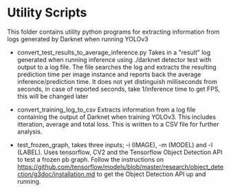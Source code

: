 # Utility Scripts
This folder contains utility python programs for extracting information from logs generated by Darknet when running YOLOv3

- convert_test_results_to_average_inference.py Takes in a "result" log generated when running inference using ./darknet detector test with output to a log file.
  The file searches the log and extracts the resulting prediction time per image instance and reports back the average inference/prediction time.
  It does not yet distinguish milliseconds from seconds, in case of reported seconds, take 1/inference time to get FPS, this will be changed later
  
- convert_training_log_to_csv Extracts information from a log file containing the output of Darknet when training YOLOv3.
  This includes itteration, average and total loss. This is written to a CSV file for further analysis. 

- test_frozen_graph, takes three inputs; -i (IMAGE), -m (MODEL) and -l (LABEL). Uses tensorflow, CV2 and the Tensorflow Object Detection API to test a frozen pb graph.
  Follow the instructions on https://github.com/tensorflow/models/blob/master/research/object_detection/g3doc/installation.md to get the Object Detection API up and running.

